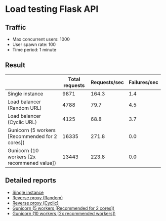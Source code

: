 # Load testing Flask API

## Traffic

- Max concurrent users: 1000
- User spawn rate: 100
- Time period: 1 minute
## Result

|                                                | Total requests | Requests/sec | Failures/sec |
|------------------------------------------------|----------------|--------------|--------------|
| Single instance                                | 9871           | 164.3        | 1.4          |
| Load balancer (Random URL)                     | 4788           | 79.7         | 4.5          |
| Load balancer (Cyclic URL)                     | 4125           | 68.8         | 3.7          |
| Gunicorn (5 workers [Recommended for 2 cores]) | 16335          | 271.8        | 0.0          |
| Gunicorn (10 workers [2x recommened value])    | 13443          | 223.8        | 0.0          |

## Detailed reports

- [Single instance](reports/single-instance.pdf)
- [Reverse proxy (Random)](reports/reverse-proxy-random.pdf)
- [Reverse proxy (Cyclic)](reports/reverse-proxy-cyclic.pdf)
- [Gunicorn (5 workers [Recommended for 2 cores])](reports/gunicorn-5w.pdf)
- [Gunicorn (10 workers [2x recommended workers])](reports/gunicorn-10w.pdf)
